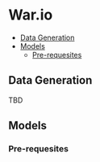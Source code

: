 # War.io

- [Data Generation](#data-generation)
- [Models](#models)
  - [Pre-requesites](#pre-requesites)

## Data Generation

TBD

## Models

### Pre-requesites